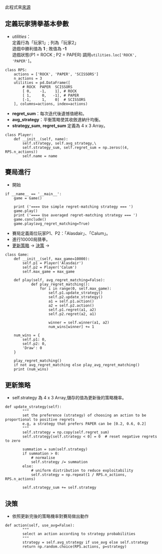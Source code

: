 
此程式來[來源](#https://gist.github.com/namoshizun/7a3b820b013f8e367e84c70b45af7c34)


## 定義玩家猜拳基本參數
* *utilities*：<br>
定義行為「玩家1」; 列為「玩家2」<br>
遊戲中勝利值為 **1** ; 敗值為 **-1** <br>
遊戲狀態(P1 = ROCK ; P2 = PAPER) 調用`utilities.loc['ROCK', 'PAPER']`。
```
class RPS:
    actions = ['ROCK', 'PAPER', 'SCISSORS']
    n_actions = 3
    utilities = pd.DataFrame([
        # ROCK  PAPER  SCISSORS
        [ 0,    -1,    1], # ROCK
        [ 1,     0,   -1], # PAPER
        [-1,     1,    0]  # SCISSORS
    ], columns=actions, index=actions)

```

* **regret_sum**：每次迭代後遺憾值總和。
* **avg_strategy**：平衡策略使其收斂達納什均衡。
* **strategy_sum**, **regret_sum** 定義為 4 x 3 Array。
```
class Player:
    def __init__(self, name):
        self.strategy, self.avg_strategy,\
        self.strategy_sum, self.regret_sum = np.zeros((4, RPS.n_actions))
        self.name = name
```

## 賽局進行
* 開始
```
if __name__ == '__main__':
    game = Game()

    print ('==== Use simple regret-matching strategy === ')
    game.play()
    print ('==== Use averaged regret-matching strategy === ')
    game.conclude()
    game.play(avg_regret_matching=True)
```

* 賽局定義兩位玩家P1、P2：「Alasdair」、「Calum」。
* 進行10000局猜拳。
* [更新策略](#更新策略) -> [決策](#決策) -> []()
```
class Game:
    def __init__(self, max_game=10000):
        self.p1 = Player('Alasdair')
        self.p2 = Player('Calum')
        self.max_game = max_game

    def play(self, avg_regret_matching=False):
            def play_regret_matching():
                for i in range(0, self.max_game):
                    self.p1.update_strategy()
                    self.p2.update_strategy()
                    a1 = self.p1.action()
                    a2 = self.p2.action()
                    self.p1.regret(a1, a2)
                    self.p2.regret(a2, a1)

                    winner = self.winner(a1, a2)
                    num_wins[winner] += 1
    
    num_wins = {
        self.p1: 0,
        self.p2: 0,
        'Draw': 0
    }

    play_regret_matching() 
    if not avg_regret_matching else play_avg_regret_matching()
    print (num_wins)
```

## 更新策略
* self.strategy 為 4 x 3 Array,儲存的值為更新後的策略機率。
```
def update_strategy(self):
        """
        set the preference (strategy) of choosing an action to be proportional to positive regrets
        e.g, a strategy that prefers PAPER can be [0.2, 0.6, 0.2]
        """
        self.strategy = np.copy(self.regret_sum)
        self.strategy[self.strategy < 0] = 0  # reset negative regrets to zero

        summation = sum(self.strategy)
        if summation > 0:
            # normalise
            self.strategy /= summation
        else:
            # uniform distribution to reduce exploitability
            self.strategy = np.repeat(1 / RPS.n_actions, RPS.n_actions)

        self.strategy_sum += self.strategy

```

## 決策
* 依照更新完後的策略機率對賽局做出動作
```
def action(self, use_avg=False):
        """
        select an action according to strategy probabilities
        """
        strategy = self.avg_strategy if use_avg else self.strategy
        return np.random.choice(RPS.actions, p=strategy)
```